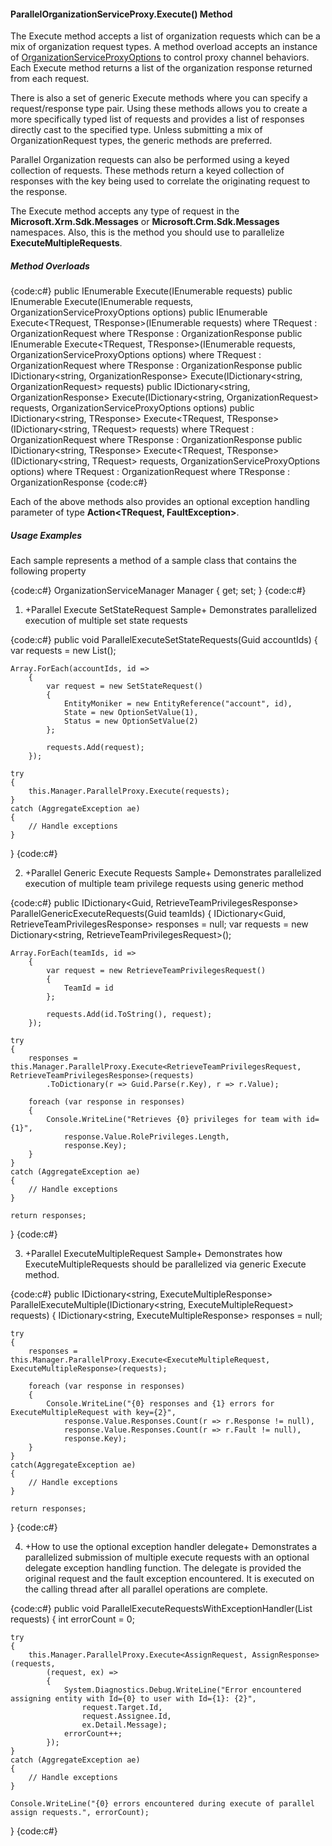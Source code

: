 #### ParallelOrganizationServiceProxy.Execute() Method

The Execute method accepts a list of organization requests which can be a mix of organization request types. A method overload accepts an instance of [OrganizationServiceProxyOptions](OrganizationServiceProxyOptions-Class) to control proxy channel behaviors. Each Execute method returns a list of the organization response returned from each request. 

There is also a set of generic Execute methods where you can specify a request/response type pair. Using these methods allows you to create a more specifically typed list of requests and provides a list of responses directly cast to the specified type. Unless submitting a mix of OrganizationRequest types, the generic methods are preferred.

Parallel Organization requests can also be performed using a keyed collection of requests.  These methods return a keyed collection of responses with the key being used to correlate the originating request to the response.

The Execute method accepts any type of request in the **Microsoft.Xrm.Sdk.Messages** or **Microsoft.Crm.Sdk.Messages** namespaces. Also, this is the method you should use to parallelize **ExecuteMultipleRequests**.

##### Method Overloads

{code:c#}
public IEnumerable<OrganizationResponse> Execute(IEnumerable<OrganizationRequest> requests)
public IEnumerable<OrganizationResponse> Execute(IEnumerable<OrganizationRequest> requests, OrganizationServiceProxyOptions options)
public IEnumerable<TResponse> Execute<TRequest, TResponse>(IEnumerable<TRequest> requests)
    where TRequest : OrganizationRequest
    where TResponse : OrganizationResponse
public IEnumerable<TResponse> Execute<TRequest, TResponse>(IEnumerable<TRequest> requests, OrganizationServiceProxyOptions options)
    where TRequest : OrganizationRequest
    where TResponse : OrganizationResponse
public IDictionary<string, OrganizationResponse> Execute(IDictionary<string, OrganizationRequest> requests)
public IDictionary<string, OrganizationResponse> Execute(IDictionary<string, OrganizationRequest> requests, OrganizationServiceProxyOptions options)
public IDictionary<string, TResponse> Execute<TRequest, TResponse>(IDictionary<string, TRequest> requests)
    where TRequest : OrganizationRequest
    where TResponse : OrganizationResponse
public IDictionary<string, TResponse> Execute<TRequest, TResponse>(IDictionary<string, TRequest> requests, OrganizationServiceProxyOptions options)
    where TRequest : OrganizationRequest
    where TResponse : OrganizationResponse
{code:c#}

Each of the above methods also provides an optional exception handling parameter of type **Action<TRequest, FaultException<OrganizationServiceFault>>**.

##### Usage Examples

Each sample represents a method of a sample class that contains the following property

{code:c#}
OrganizationServiceManager Manager { get; set; }
{code:c#}

1. +Parallel Execute SetStateRequest Sample+
Demonstrates parallelized execution of multiple set state requests

{code:c#}
public void ParallelExecuteSetStateRequests(Guid[]() accountIds)
{
    var requests = new List<OrganizationRequest>();

    Array.ForEach(accountIds, id =>
        {
            var request = new SetStateRequest()
            {
                EntityMoniker = new EntityReference("account", id),
                State = new OptionSetValue(1),
                Status = new OptionSetValue(2)
            };

            requests.Add(request);
        });

    try
    {
        this.Manager.ParallelProxy.Execute(requests);
    }
    catch (AggregateException ae)
    {
        // Handle exceptions
    }
}
{code:c#}

2. +Parallel Generic Execute Requests Sample+
Demonstrates parallelized execution of multiple team privilege requests using generic method

{code:c#}
public IDictionary<Guid, RetrieveTeamPrivilegesResponse> ParallelGenericExecuteRequests(Guid[]() teamIds)
{
    IDictionary<Guid, RetrieveTeamPrivilegesResponse> responses = null;
    var requests = new Dictionary<string, RetrieveTeamPrivilegesRequest>();

    Array.ForEach(teamIds, id =>
        {
            var request = new RetrieveTeamPrivilegesRequest()
            {
                TeamId = id
            };

            requests.Add(id.ToString(), request);
        });

    try
    {
        responses = this.Manager.ParallelProxy.Execute<RetrieveTeamPrivilegesRequest, RetrieveTeamPrivilegesResponse>(requests)
            .ToDictionary(r => Guid.Parse(r.Key), r => r.Value);

        foreach (var response in responses)
        {
            Console.WriteLine("Retrieves {0} privileges for team with id={1}", 
                response.Value.RolePrivileges.Length, 
                response.Key);
        }
    }
    catch (AggregateException ae)
    {
        // Handle exceptions
    }

    return responses;
}
{code:c#}

3. +Parallel ExecuteMultipleRequest Sample+
Demonstrates how ExecuteMultipleRequests should be parallelized via generic Execute method. 

{code:c#}
public IDictionary<string, ExecuteMultipleResponse> ParallelExecuteMultiple(IDictionary<string, ExecuteMultipleRequest> requests)
{
    IDictionary<string, ExecuteMultipleResponse> responses = null;

    try
    {
        responses = this.Manager.ParallelProxy.Execute<ExecuteMultipleRequest, ExecuteMultipleResponse>(requests);

        foreach (var response in responses)
        {
            Console.WriteLine("{0} responses and {1} errors for ExecuteMultipleRequest with key={2}",
                response.Value.Responses.Count(r => r.Response != null),
                response.Value.Responses.Count(r => r.Fault != null),
                response.Key);
        }
    }
    catch(AggregateException ae)
    {
        // Handle exceptions
    }

    return responses;
}
{code:c#}

4. +How to use the optional exception handler delegate+
Demonstrates a parallelized submission of multiple execute requests with an optional delegate exception handling function. The delegate is provided the original request and the fault exception encountered. It is executed on the calling thread after all parallel operations are complete.

{code:c#}
public void ParallelExecuteRequestsWithExceptionHandler(List<AssignRequest> requests)
{
    int errorCount = 0;
            
    try
    {
        this.Manager.ParallelProxy.Execute<AssignRequest, AssignResponse>(requests,
            (request, ex) =>
            {
                System.Diagnostics.Debug.WriteLine("Error encountered assigning entity with Id={0} to user with Id={1}: {2}", 
                    request.Target.Id, 
                    request.Assignee.Id, 
                    ex.Detail.Message);
                errorCount++;
            });
    }
    catch (AggregateException ae)
    {
        // Handle exceptions
    }

    Console.WriteLine("{0} errors encountered during execute of parallel assign requests.", errorCount);
}
{code:c#}